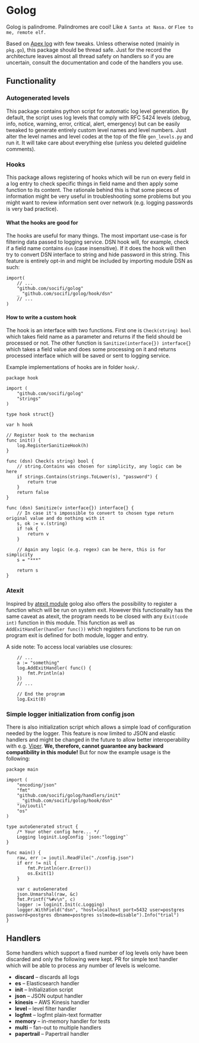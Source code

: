 # Golog

Golog is palindrome. Palindromes are cool! Like `A Santa at Nasa.` or `Flee to me, remote elf.`

Based on [Apex log](https://github.com/apex/log) with few tweaks. Unless otherwise noted (mainly in `pkg.go`), this package should be thread safe. Just for the record the architecture leaves almost all thread safety on handlers so if you are uncertain, consult the documentation and code of the handlers you use.

## Functionality

### Autogenerated levels

This package contains python script for automatic log level generation. By default, the script uses log levels that comply with RFC 5424 levels (debug, info, notice, warning, error, critical, alert, emergency) but can be easily tweaked to generate entirely custom level names and level numbers. Just alter the level names and level codes at the top of the file `gen_levels.py` and run it. It will take care about everything else (unless you deleted guideline comments).

### Hooks

This package allows registering of hooks which will be run on every field in a log entry to check specific things in field name and then apply some function to its content. The rationale behind this is that some pieces of information might be very useful in troubleshooting some problems but you might want to review information sent over network (e.g. logging passwords is very bad practice).

#### What the hooks are good for

The hooks are useful for many things. The most important use-case is for filtering data passed to logging service. DSN hook will, for example, check if a field name contains `dsn` (case insensitive). If it does the hook will then try to convert DSN interface to string and hide password in this string. This feature is entirely opt-in and might be included by importing module DSN as such:

```golang
import(
	// ...
	"github.com/socifi/golog"
	_ "github.com/socifi/golog/hook/dsn"
	// ...
)
```

#### How to write a custom hook

The hook is an interface with two functions. First one is `Check(string) bool` which takes field name as a parameter and returns if the field should be processed or not. The other function is `Sanitize(interface{}) interface{}` which takes a field value and does some processing on it and returns processed interface which will be saved or sent to logging service.

Example implementations of hooks are in folder `hook/`.


```golang
package hook

import (
	"github.com/socifi/golog"
	"strings"
)

type hook struct{}

var h hook

// Register hook to the mechanism
func init() {
	log.RegisterSanitizeHook(h)
}

func (dsn) Check(s string) bool {
	// string.Contains was chosen for simplicity, any logic can be here
	if strings.Contains(strings.ToLower(s), "password") {
		return true
	}
	return false
}

func (dsn) Sanitize(v interface{}) interface{} {
	// In case it's impossible to convert to chosen type return original value and do nothing with it
	s, ok := v.(string)
	if !ok {
		return v
	}

	// Again any logic (e.g. regex) can be here, this is for simplicity
	s = "***"

	return s
}
```

### Atexit

Inspired by [atexit module](github.com/tebeka/atexit) golog also offers the possibility to register a function which will be run on system exit. However this functionality has the same caveat as atexit, the program needs to be closed with any `Exit(code int)` function in this module. This function as well as `AddExitHandler(handler func())` which registers functions to be run on program exit is defined for both module, logger and entry.

A side note: To access local variables use closures:

```golang
	// ...
	a := "something"
	log.AddExitHandler( func() {
		fmt.Println(a)
	})
	// ...

	// End the program
	log.Exit(0)
```


### Simple logger initialization from config json

There is also initialization script which allows a simple load of configuration needed by the logger. This feature is now limited to JSON and elastic handlers and might be changed in the future to allow better interoperability with e.g. [Viper](https://github.com/spf13/viper). __We, therefore, cannot guarantee any backward compatibility in this module!__
But for now the example usage is the following:

```golang
package main

import (
	"encoding/json"
	"fmt"
	"github.com/socifi/golog/handlers/init"
	_ "github.com/socifi/golog/hook/dsn"
	"io/ioutil"
	"os"
)

type autoGenerated struct {
	/* Your other config here... */
	Logging loginit.LogConfig `json:"logging"`
}

func main() {
	raw, err := ioutil.ReadFile("./config.json")
	if err != nil {
		fmt.Println(err.Error())
		os.Exit(1)
	}

	var c autoGenerated
	json.Unmarshal(raw, &c)
	fmt.Printf("%#v\n", c)
	logger := loginit.Init(c.Logging)
	logger.WithField("dsn", "host=localhost port=5432 user=postgres password=postgres dbname=postgres sslmode=disable").Info("trial")
}
```

## Handlers

Some handlers which support a fixed number of log levels only have been discarded and only the following were kept. PR for simple text handler which will be able to process any number of levels is welcome.

- __discard__ – discards all logs
- __es__ – Elasticsearch handler
- __init__ – Initialization script
- __json__ – JSON output handler
- __kinesis__ – AWS Kinesis handler
- __level__ – level filter handler
- __logfmt__ – logfmt plain-text formatter
- __memory__ – in-memory handler for tests
- __multi__ – fan-out to multiple handlers
- __papertrail__ – Papertrail handler
